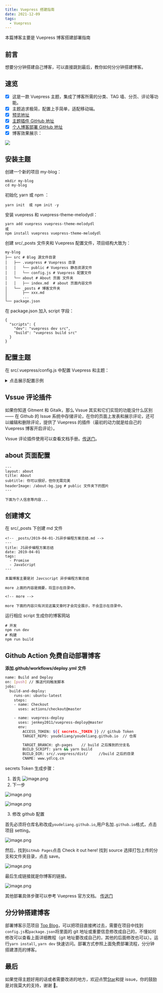 ```yaml
---
title: Vuepress 搭建指南
date: 2021-12-09
tags:
  - Vuepress
---
```


本篇博客主要是 Vuepress 博客搭建部署指南

<!-- more -->

## 前言

想要分分钟搭建自己博客，可以直接跳到最后，教你如何分分钟搭建博客。

## 速览

- [x] 这是一款 Vuepress 主题，集成了博客所需的分类、TAG 墙、分页、评论等功能。
- [x] 主题追求极简，配置上手简单，适配移动端。
- [x] [预览地址](http://www.ydlcq.cn/)
- [x] [主题插件 GitHub 地址](https://github.com/youdeliang/vuepress-theme-melodydl)
- [x] [个人博客部署 GitHub 地址](https://github.com/Alicoder114/Alicoder.github.io)
- [x] 博客效果展示：

![](https://p3-juejin.byteimg.com/tos-cn-i-k3u1fbpfcp/daa9a1cdc40b453c85575481a83e18ed~tplv-k3u1fbpfcp-zoom-1.image)

## 安装主题

创建一个新的项目 my-blog：

```
mkdir my-blog
cd my-blog
```

初始化 yarn 或 npm ：

```
yarn init  或 npm init -y
```

安装 vuepress 和 vuepress-theme-melodydl：

```
yarn add vuepress vuepress-theme-melodydl
或
npm install vuepress vuepress-theme-melodydl
```

创建 src/\_posts 文件夹和 Vuepress 配置文件，项目结构大致为：

```
my-blog
├── src # Blog 源文件目录
│   ├── .vuepress # Vuepress 目录
│   │   └── public # Vuepress 静态资源文件
│   │   └── config.js # Vuepress 配置文件
│   └── about # About 页面 文件夹
│   │   ├── index.md  # about 页面内容文件
│   └── _posts # 博客文件夹
│       ├── xxx.md
│       ...
└── package.json
```

在 package.json 加入 script 字段：

```
{
  "scripts": {
    "dev": "vuepress dev src",
    "build": "vuepress build src"
  }
}
```

## 配置主题

在 src/.vuepress/config.js 中配置 Vuepress 和主题：

<details>
  <summary>点击展示配置示例</summary>

    module.exports = {
        // 网站 Title
          title: 'Top 的博客 ｜ Top Blog',

          // 网站描述
          description: '个人博客',

          // 网站 favicon 图标设置等
          head: [
            ['link', { rel: 'icon', href: '/favicon.ico' }],
            ['meta', { name: 'viewport', content: 'width=device-width,initial-scale=1,user-scalable=no' }]
          ],

          // 使用的主题
          theme: 'melodydl',

          // 主题配置
          themeConfig: {
            title: 'Top Blog',

        // 个人信息（没有或不想设置的，删掉对应字段即可）
        personalInfo: {

        // 名称
          name: 'melodydl',

          // 头像 public文件夹下
          avatar: '/avatar-top.jpeg',

          // 头部背景图
          headerBackgroundImg: '/avatar-bg.jpeg',

          // 个人简介 (支持 HTML)
          description: 'In me the tiger sniffs the rose<br/>心有猛虎，细嗅蔷薇',

           // 电子邮箱
          email: 'facecode@foxmail.com',

          // 所在地
          location: 'Shanghai, China'
        },
        // 顶部导航栏内容
        nav: [
          {text: 'HOME', link: '/' },
          {text: 'ABOUT', link: '/about/'},
          {text: 'TAGS', link: '/tags/'}
        ],

        // 首页头部标题背景图设置，图片直接放在 public 文件夹下
        header: {
          home: {
            title: 'Top Blog',
            subtitle: '好好生活，慢慢相遇',
            headerImage: '/home-bg.jpeg'
          },

          // tag页面头部标题背景图设置，图片直接放在 public 文件夹下
          tags: {
            title: 'Tags',
            subtitle: '遇见你花光了我所有的运气',
            headerImage: '/tags-bg.jpg'
          },

          // 文章详情头部背景图
          postHeaderImg: '/post-bg.jpeg',
        },

        // 社交平台帐号信息
        sns: {
          csdn: {
            account: 'csdn',
            link: 'https://blog.csdn.net/weixin_44002432',
          },
          weibo: {
            account: 'weibo',
            link: 'https://weibo.com/u/5656925978',
          },
          juejin: {
            account: 'juejin',
            link: 'https://juejin.im/user/3843548382238791'
          },
          zhihu: {
            account: 'zhihu',
            link: 'https://www.zhihu.com/people/sheng-tang-de-xing-kong'
          },
          github: {
            account: 'github',
            link: 'https://github.com/youdeliang'
          }
        },
        // 底部 footer 的相关设置
        footer: {
          // gitbutton  配置
          gitbtn: {
            // 仓库地址
            repository: "https://ghbtns.com/github-btn.html?user=youdeliang&repo=vuepress-theme-top&type=star&count=true",
            frameborder: 0,
            scrolling: 0,
            width: "80px",
            height: "20px"
          },

          // 添加自定义 footer
          custom: `Copyright &copy; Top Blog 2020 <br />
            Theme By <a href="https://www.vuepress.cn/" target="_blank">VuePress</a>
            | <a href="https://www.github.com/youdeliang/" target="_blank">youdeliang</a>`
        },

        // 分页配置
        pagination: {
          // 每页文章数量
          perPage: 5,
        },

        // vssue 评论配置, 如果不需要，可以设置 comments: false
        comments: {
          owner: 'youdeliang',
          repo: 'vuepress-theme-melodydl',
          clientId: 'dfba8ecad544784fec1f',
          clientSecret: '1358ac11bc8face24f598601991083e27372988d',
          autoCreateIssue: false,
        },
      }
    }

</details>

## Vssue 评论插件

如果你知道 Gitment 和 Gitalk，那么 Vssue 其实和它们实现的功能没什么区别 —— 在 Github 的 Issue 系统中存储评论，在你的页面上发表和展示评论，还可以编辑和删除评论，提供了 Vuepress 的插件（最初的动力就是给自己的 Vuepress 博客开启评论）。

Vssue 评论插件使用可以查看文档手册。[传送门](https://vssue.js.org/guide/)。

## about 页面配置

```
---
layout: about
title: About
subtitle: 你可以很好，但你无需完美
headerImage: /about-bg.jpg # public 文件夹下的图片
---

下面为个人信息等内容...
```

## 创建博文

在 src/\_posts 下创建 md 文件

```
<!-- _posts/2019-04-01-JS异步编程方案总结.md -->
---
title: JS异步编程方案总结
date: 2019-04-01
tags:
  - Promise
  - JavaScript
---

本篇博客主要是对 Javcscript 异步编程方案总结

more 上面的内容是摘要，将显示在目录中。

<!-- more -->

more 下面的内容只有浏览这篇文章时才会完全展示，不会显示在目录中。

```

运行相应 script 生成你的博客网站

```
# 开发
npm run dev
# 构建
npm run build
```

## Github Action 免费自动部署博客

**添加.github/workflows/deploy.yml 文件**

```sh
name: Build and Deploy
on: [push] // 推送代码触发脚本
jobs:
  build-and-deploy:
    runs-on: ubuntu-latest
    steps:
    - name: Checkout
      uses: actions/checkout@master

    - name: vuepress-deploy
      uses: jenkey2011/vuepress-deploy@master
      env:
        ACCESS_TOKEN: ${{ secrets._TOKEN }} // github Token
        TARGET_REPO: youdeliang/youdeliang.github.io  // 仓库

        TARGET_BRANCH: gh-pages    // build 之后推到的分支名
        BUILD_SCRIPT: yarn && yarn build
        BUILD_DIR: src/.vuepress/dist/     //build 之后的目录
        CNAME: www.ydlcq.cn
```

secrets Token 生成步骤：

1. 首先
   ![image.png](https://p6-juejin.byteimg.com/tos-cn-i-k3u1fbpfcp/ce64d81c1dcb4d4597af16051b7817f6~tplv-k3u1fbpfcp-watermark.image?)
2. 下一步

![image.png](https://p3-juejin.byteimg.com/tos-cn-i-k3u1fbpfcp/cb16e70a25954186bf2810f4e9bb9626~tplv-k3u1fbpfcp-watermark.image?)

![image.png](https://p1-juejin.byteimg.com/tos-cn-i-k3u1fbpfcp/6141a82b74584d9a852cdd90a66b9647~tplv-k3u1fbpfcp-watermark.image?)

3. 修改 github 配置

首先必须将仓库名称改成`youdeliang.github.io`,用户名加`.github.io`格式，点击项目 setting。

![image.png](https://p1-juejin.byteimg.com/tos-cn-i-k3u1fbpfcp/ebd8dd8c629d4e97b7b9053966bd51b3~tplv-k3u1fbpfcp-watermark.image?)

然后，找到`GitHub Pages`点击 Check it out here!
找到 source 选择打包上传的分支和文件夹目录，点击 save。

![image.png](https://p1-juejin.byteimg.com/tos-cn-i-k3u1fbpfcp/b8a647c681e24ae18ebb549f29b3f564~tplv-k3u1fbpfcp-watermark.image?)

最后生成链接就是你博客的链接。

![image.png](https://p3-juejin.byteimg.com/tos-cn-i-k3u1fbpfcp/87fb7e3cc5ba4c2d954deaa71ef84850~tplv-k3u1fbpfcp-watermark.image?)

其他部署具体步骤可以参考 Vuepress 官方文档。 [传送门](https://vuepress.vuejs.org/zh/guide/deploy.html#github-pages)

## 分分钟搭建博客

部署博客示范项目
[Top Blog](https://github.com/Alicoder114/Alicoder.github.io)，可以把项目直接拷过去，需要在项目中找到`config.js`和`package.json`将里面的 git 地址或重要信息修改成自己的，不懂如何修改可以查看上面详细教程（git 地址要改成自己的，其他的后面修改也可以）。运行`yarn install`, `yarn dev` 快速访问。部署方式参照上面免费部署流程，分分钟搭建漂亮的博客。

## 最后

如果觉得主题好用的话或者需要改进的地方，欢迎点赞[Star](https://github.com/youdeliang/vuepress-theme-melodydl)和提 issue，你的鼓励是对我莫大的支持，谢谢 🙏。
